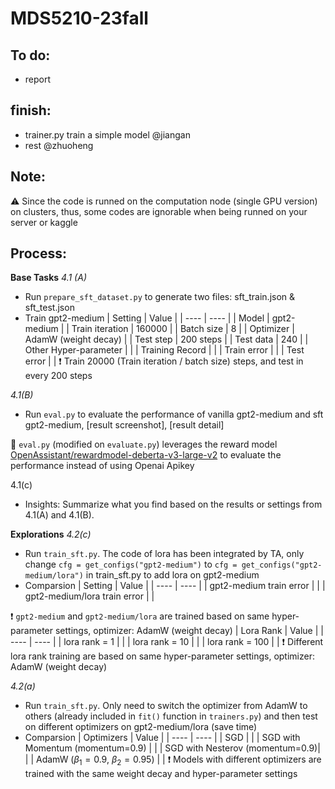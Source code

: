 # MDS5210-23fall


To do:
-
- report


finish:
-
- trainer.py train a simple model @jiangan
- rest @zhuoheng

Note:
-
⚠ Since the code is runned on the computation node (single GPU version) on clusters, thus, some codes are ignorable when being runned on your server or kaggle

Process:
-
**Base Tasks**
*4.1 (A)*
- Run `prepare_sft_dataset.py` to generate two files: sft_train.json & sft_test.json
- Train gpt2-medium
  | Setting | Value |
  | ---- | ---- |
  | Model | gpt2-medium |
  | Train iteration | 160000 |
  | Batch size | 8 |
  | Optimizer | AdamW (weight decay) |
  | Test step | 200 steps |
  | Test data | 240 |
  | Other Hyper-parameter | <link> |
  | Training Record | <link> |
  | Train error | <link> |
  | Test error | <link> |
❗ Train 20000 (Train iteration / batch size) steps, and test in every 200 steps

  
*4.1(B)*
- Run `eval.py` to evaluate the performance of vanilla gpt2-medium and sft gpt2-medium, [result screenshot]<link>, [result detail]<link>
  
🚀 `eval.py` (modified on `evaluate.py`) leverages the reward model [OpenAssistant/rewardmodel-deberta-v3-large-v2](<https://huggingface.co/OpenAssistant/reward-model-deberta-v3-large-v2>) to evaluate the performance instead of using Openai Apikey  

4.1(c)
- Insights: Summarize what you find based on the results or settings from 4.1(A) and 4.1(B).

**Explorations**
*4.2(c)*
- Run `train_sft.py`. The code of lora has been integrated by TA, only change `cfg = get_configs("gpt2-medium")` to `cfg = get_configs("gpt2-medium/lora")` in train_sft.py to add lora on gpt2-medium
- Comparsion
  | Setting | Value |
  | ---- | ---- |
  | gpt2-medium train error | <link> |
  | gpt2-medium/lora train error | <link> |

❗ `gpt2-medium` and `gpt2-medium/lora` are trained based on same hyper-parameter settings, optimizer: AdamW (weight decay)
  | Lora Rank | Value |
  | ---- | ---- |
  | lora rank = 1 | <link> |
  | lora rank = 10 | <link> |
  | lora rank = 100 | <link> |
❗ Different lora rank training are based on same hyper-parameter settings, optimizer: AdamW (weight decay)

*4.2(a)*
- Run `train_sft.py`. Only need to switch the optimizer from AdamW to others (already included in `fit()` function in `trainers.py`) and then test on different optimizers on gpt2-medium/lora (save time)
- Comparsion
  | Optimizers | Value |
  | ---- | ---- |
  | SGD | <link> |
  | SGD with Momentum (momentum=0.9) | <link> |
  | SGD with Nesterov (momentum=0.9)| <link> |
  | AdamW ($\beta_1=0.9$, $\beta_2=0.95$) | <link> |
❗ Models with different optimizers are trained with the same weight decay and hyper-parameter settings
  
  

